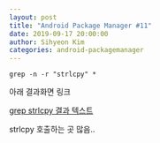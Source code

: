 ```yaml
---
layout: post
title: "Android Package Manager #11"
date: 2019-09-17 20:00:00
author: Sihyeon Kim
categories: android-packagemanager
---
```


```
grep -n -r "strlcpy" *
```
아래 결과화면 링크  

[grep strlcpy 결과 텍스트](/assets/grep-strlcpy)  

strlcpy 호출하는 곳 많음..  



